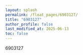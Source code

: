 ```yaml
---
layout: splash
permalink: /float_pages/6903127/
title: "6903127"
author_profile: false
last_modified_at: 2025-06-13
toc: false
---
```

 
6903127
